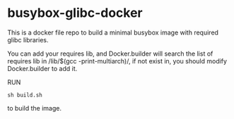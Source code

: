 # busybox-glibc-docker
This is a docker file repo to build a minimal busybox image with required glibc libraries.

You can add your requires lib, and Docker.builder will search the list of requires lib in /lib/$(gcc -print-multiarch)/, if not exist in, you should modify Docker.builder to add it. 

RUN
```shell
sh build.sh
```
to build the image.
